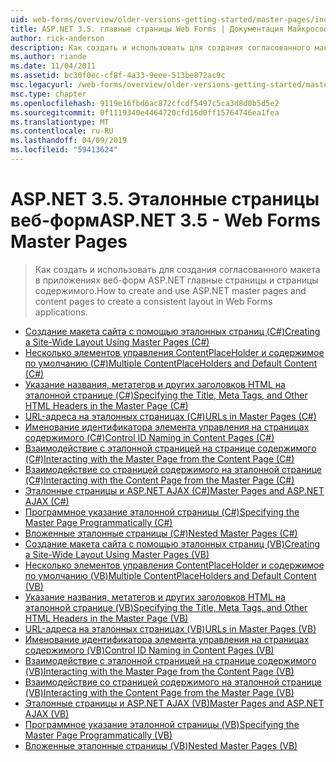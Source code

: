 ```yaml
---
uid: web-forms/overview/older-versions-getting-started/master-pages/index
title: ASP.NET 3.5. главные страницы Web Forms | Документация Майкрософт
author: rick-anderson
description: Как создать и использовать для создания согласованного макета в приложениях веб-форм ASP.NET главные страницы и страницы содержимого.
ms.author: riande
ms.date: 11/04/2011
ms.assetid: bc30f0ec-cf8f-4a33-9eee-513be872ac9c
msc.legacyurl: /web-forms/overview/older-versions-getting-started/master-pages
msc.type: chapter
ms.openlocfilehash: 9119e16fbd6ac872cfcdf5497c5ca3d8d0b5d5e2
ms.sourcegitcommit: 0f1119340e4464720cfd16d0ff15764746ea1fea
ms.translationtype: MT
ms.contentlocale: ru-RU
ms.lasthandoff: 04/09/2019
ms.locfileid: "59413624"
---
```

# <a name="aspnet-35---web-forms-master-pages"></a><span data-ttu-id="94c02-103">ASP.NET 3.5. Эталонные страницы веб-форм</span><span class="sxs-lookup"><span data-stu-id="94c02-103">ASP.NET 3.5 - Web Forms Master Pages</span></span>

> <span data-ttu-id="94c02-104">Как создать и использовать для создания согласованного макета в приложениях веб-форм ASP.NET главные страницы и страницы содержимого.</span><span class="sxs-lookup"><span data-stu-id="94c02-104">How to create and use ASP.NET master pages and content pages to create a consistent layout in Web Forms applications.</span></span>


- [<span data-ttu-id="94c02-105">Создание макета сайта с помощью эталонных страниц (C#)</span><span class="sxs-lookup"><span data-stu-id="94c02-105">Creating a Site-Wide Layout Using Master Pages (C#)</span></span>](creating-a-site-wide-layout-using-master-pages-cs.md)
- [<span data-ttu-id="94c02-106">Несколько элементов управления ContentPlaceHolder и содержимое по умолчанию (C#)</span><span class="sxs-lookup"><span data-stu-id="94c02-106">Multiple ContentPlaceHolders and Default Content (C#)</span></span>](multiple-contentplaceholders-and-default-content-cs.md)
- [<span data-ttu-id="94c02-107">Указание названия, метатегов и других заголовков HTML на эталонной странице (C#)</span><span class="sxs-lookup"><span data-stu-id="94c02-107">Specifying the Title, Meta Tags, and Other HTML Headers in the Master Page (C#)</span></span>](specifying-the-title-meta-tags-and-other-html-headers-in-the-master-page-cs.md)
- [<span data-ttu-id="94c02-108">URL-адреса на эталонных страницах (C#)</span><span class="sxs-lookup"><span data-stu-id="94c02-108">URLs in Master Pages (C#)</span></span>](urls-in-master-pages-cs.md)
- [<span data-ttu-id="94c02-109">Именование идентификатора элемента управления на страницах содержимого (C#)</span><span class="sxs-lookup"><span data-stu-id="94c02-109">Control ID Naming in Content Pages (C#)</span></span>](control-id-naming-in-content-pages-cs.md)
- [<span data-ttu-id="94c02-110">Взаимодействие с эталонной страницей на странице содержимого (C#)</span><span class="sxs-lookup"><span data-stu-id="94c02-110">Interacting with the Master Page from the Content Page (C#)</span></span>](interacting-with-the-master-page-from-the-content-page-cs.md)
- [<span data-ttu-id="94c02-111">Взаимодействие со страницей содержимого на эталонной странице (C#)</span><span class="sxs-lookup"><span data-stu-id="94c02-111">Interacting with the Content Page from the Master Page (C#)</span></span>](interacting-with-the-content-page-from-the-master-page-cs.md)
- [<span data-ttu-id="94c02-112">Эталонные страницы и ASP.NET AJAX (C#)</span><span class="sxs-lookup"><span data-stu-id="94c02-112">Master Pages and ASP.NET AJAX (C#)</span></span>](master-pages-and-asp-net-ajax-cs.md)
- [<span data-ttu-id="94c02-113">Программное указание эталонной страницы (C#)</span><span class="sxs-lookup"><span data-stu-id="94c02-113">Specifying the Master Page Programmatically (C#)</span></span>](specifying-the-master-page-programmatically-cs.md)
- [<span data-ttu-id="94c02-114">Вложенные эталонные страницы (C#)</span><span class="sxs-lookup"><span data-stu-id="94c02-114">Nested Master Pages (C#)</span></span>](nested-master-pages-cs.md)
- [<span data-ttu-id="94c02-115">Создание макета сайта с помощью эталонных страниц (VB)</span><span class="sxs-lookup"><span data-stu-id="94c02-115">Creating a Site-Wide Layout Using Master Pages (VB)</span></span>](creating-a-site-wide-layout-using-master-pages-vb.md)
- [<span data-ttu-id="94c02-116">Несколько элементов управления ContentPlaceHolder и содержимое по умолчанию (VB)</span><span class="sxs-lookup"><span data-stu-id="94c02-116">Multiple ContentPlaceHolders and Default Content (VB)</span></span>](multiple-contentplaceholders-and-default-content-vb.md)
- [<span data-ttu-id="94c02-117">Указание названия, метатегов и других заголовков HTML на эталонной странице (VB)</span><span class="sxs-lookup"><span data-stu-id="94c02-117">Specifying the Title, Meta Tags, and Other HTML Headers in the Master Page (VB)</span></span>](specifying-the-title-meta-tags-and-other-html-headers-in-the-master-page-vb.md)
- [<span data-ttu-id="94c02-118">URL-адреса на эталонных страницах (VB)</span><span class="sxs-lookup"><span data-stu-id="94c02-118">URLs in Master Pages (VB)</span></span>](urls-in-master-pages-vb.md)
- [<span data-ttu-id="94c02-119">Именование идентификатора элемента управления на страницах содержимого (VB)</span><span class="sxs-lookup"><span data-stu-id="94c02-119">Control ID Naming in Content Pages (VB)</span></span>](control-id-naming-in-content-pages-vb.md)
- [<span data-ttu-id="94c02-120">Взаимодействие с эталонной страницей на странице содержимого (VB)</span><span class="sxs-lookup"><span data-stu-id="94c02-120">Interacting with the Master Page from the Content Page (VB)</span></span>](interacting-with-the-master-page-from-the-content-page-vb.md)
- [<span data-ttu-id="94c02-121">Взаимодействие со страницей содержимого на эталонной странице (VB)</span><span class="sxs-lookup"><span data-stu-id="94c02-121">Interacting with the Content Page from the Master Page (VB)</span></span>](interacting-with-the-content-page-from-the-master-page-vb.md)
- [<span data-ttu-id="94c02-122">Эталонные страницы и ASP.NET AJAX (VB)</span><span class="sxs-lookup"><span data-stu-id="94c02-122">Master Pages and ASP.NET AJAX (VB)</span></span>](master-pages-and-asp-net-ajax-vb.md)
- [<span data-ttu-id="94c02-123">Программное указание эталонной страницы (VB)</span><span class="sxs-lookup"><span data-stu-id="94c02-123">Specifying the Master Page Programmatically (VB)</span></span>](specifying-the-master-page-programmatically-vb.md)
- [<span data-ttu-id="94c02-124">Вложенные эталонные страницы (VB)</span><span class="sxs-lookup"><span data-stu-id="94c02-124">Nested Master Pages (VB)</span></span>](nested-master-pages-vb.md)
